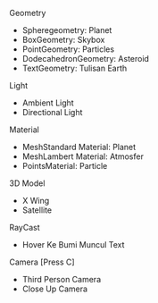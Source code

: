 Geometry
- Spheregeometry: Planet 
- BoxGeometry: Skybox
- PointGeometry: Particles
- DodecahedronGeometry: Asteroid
- TextGeometry: Tulisan Earth

Light
- Ambient Light
- Directional Light

Material    
- MeshStandard Material: Planet
- MeshLambert Material: Atmosfer
- PointsMaterial: Particle

3D Model
- X Wing
- Satellite

RayCast
- Hover Ke Bumi Muncul Text

Camera [Press C]
- Third Person Camera
- Close Up Camera
